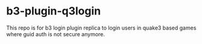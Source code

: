 b3-plugin-q3login
=================

This repo is for b3 login plugin replica to login users in quake3 based games where guid auth is not secure anymore.
